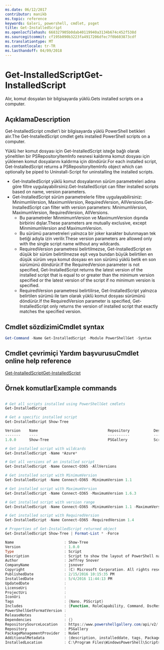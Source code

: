 ```yaml
---
ms.date: 06/12/2017
contributor: manikb
ms.topic: reference
keywords: Galeri, powershell, cmdlet, psget
title: Get-InstalledScript
ms.openlocfilehash: 668327905b0dab40119940a3134b674c452f538d
ms.sourcegitcommit: cf195b090b3223fa4917206dfec7f0b603873cdf
ms.translationtype: MT
ms.contentlocale: tr-TR
ms.lasthandoff: 04/09/2018
---
```

# <a name="get-installedscript"></a><span data-ttu-id="21cdd-103">Get-InstalledScript</span><span class="sxs-lookup"><span data-stu-id="21cdd-103">Get-InstalledScript</span></span>

<span data-ttu-id="21cdd-104">Alır, komut dosyaları bir bilgisayarda yüklü.</span><span class="sxs-lookup"><span data-stu-id="21cdd-104">Gets installed scripts on a computer.</span></span>

## <a name="description"></a><span data-ttu-id="21cdd-105">Açıklama</span><span class="sxs-lookup"><span data-stu-id="21cdd-105">Description</span></span>

<span data-ttu-id="21cdd-106">Get-InstalledScript cmdlet'i bir bilgisayarda yüklü PowerShell betikleri alır.</span><span class="sxs-lookup"><span data-stu-id="21cdd-106">The Get-InstalledScript cmdlet gets installed PowerShell scripts on a computer.</span></span>

<span data-ttu-id="21cdd-107">Yüklü her komut dosyası için Get-InstalledScript isteğe bağlı olarak yöneltilen bir PSRepositoryItemInfo nesnesi kaldırma komut dosyası için yüklenen komut dosyalarını kaldırma için döndürür.</span><span class="sxs-lookup"><span data-stu-id="21cdd-107">For each installed script, Get-InstalledScript returns a PSRepositoryItemInfo object which can optionally be piped to Uninstall-Script for uninstalling the installed scripts.</span></span>

- <span data-ttu-id="21cdd-108">Get-InstalledScript yüklü komut dosyalarının sürüm parametreleri adına göre filtre uygulayabilirsiniz.</span><span class="sxs-lookup"><span data-stu-id="21cdd-108">Get-InstalledScript can filter installed scripts based on name, version parameters.</span></span>
- <span data-ttu-id="21cdd-109">Get-InstalledScript sürüm parametrelerle filtre uygulayabilirsiniz: MinimumVersion, MaximumVersion, RequiredVersion, AllVersions.</span><span class="sxs-lookup"><span data-stu-id="21cdd-109">Get-InstalledScript can filter with version parameters: MinimumVersion, MaximumVersion, RequiredVersion, AllVersions.</span></span>
  - <span data-ttu-id="21cdd-110">Bu parametreler MinmimumVersion ve MaximumVersion dışında birbirini dışlar.</span><span class="sxs-lookup"><span data-stu-id="21cdd-110">These parameters are mutually exclusive, except MinmimumVersion and MaximumVersion.</span></span>
  - <span data-ttu-id="21cdd-111">Bu sürümü parametreleri yalnızca bir joker karakter bulunmayan tek betiği adıyla izin verilir.</span><span class="sxs-lookup"><span data-stu-id="21cdd-111">These version parameters are allowed only with the single script name without any wildcards.</span></span>
  - <span data-ttu-id="21cdd-112">RequiredVersion parametresi belirtilmezse, Get-InstalledScript en düşük bir sürüm belirtilmezse eşit veya bundan büyük belirtilen en düşük sürüm veya komut dosyası en son sürümü yüklü betik en son sürümünü döndürür.</span><span class="sxs-lookup"><span data-stu-id="21cdd-112">If the RequiredVersion parameter is not specified, Get-InstalledScript returns the latest version of the installed script that is equal to or greater than the minimum version specified or the latest version of the script if no minimum version is specified.</span></span>
  - <span data-ttu-id="21cdd-113">RequiredVersion parametresi belirtilirse, Get-InstalledScript yalnızca belirtilen sürümü ile tam olarak yüklü komut dosyası sürümünü döndürür.</span><span class="sxs-lookup"><span data-stu-id="21cdd-113">If the RequiredVersion parameter is specified, Get-InstalledScript only returns the version of installed script that exactly matches the specified version.</span></span>

## <a name="cmdlet-syntax"></a><span data-ttu-id="21cdd-114">Cmdlet sözdizimi</span><span class="sxs-lookup"><span data-stu-id="21cdd-114">Cmdlet syntax</span></span>

```powershell
Get-Command -Name Get-InstalledScript -Module PowerShellGet -Syntax
```

## <a name="cmdlet-online-help-reference"></a><span data-ttu-id="21cdd-115">Cmdlet çevrimiçi Yardım başvurusu</span><span class="sxs-lookup"><span data-stu-id="21cdd-115">Cmdlet online help reference</span></span>

[<span data-ttu-id="21cdd-116">Get-InstalledScript</span><span class="sxs-lookup"><span data-stu-id="21cdd-116">Get-InstalledScript</span></span>](http://go.microsoft.com/fwlink/?LinkId=619790)

## <a name="example-commands"></a><span data-ttu-id="21cdd-117">Örnek komutlar</span><span class="sxs-lookup"><span data-stu-id="21cdd-117">Example commands</span></span>

```powershell

# Get all scripts installed using PowerShellGet cmdlets
Get-InstalledScript

# Get a specific installed script
Get-InstalledScript Show-Tree

Version    Name                                Repository           Description
-------    ----                                ----------           -----------
1.0.0      Show-Tree                           PSGallery            Script to show the layout of PowerShell namespaces (Tr...

# Get installed script with wildcards
Get-InstalledScript -Name *Azure*

# Get all versions of an installed script
Get-InstalledScript -Name Connect-O365 -AllVersions

# Get installed script with MinimumVersion
Get-InstalledScript -Name Connect-O365 -MinimumVersion 1.1

# Get installed script with MaximumVersion
Get-InstalledScript -Name Connect-O365 -MaximumVersion 1.6.3

# Get installed script with version range
Get-InstalledScript -Name Connect-O365 -MinimumVersion 1.1 -MaximumVersion 1.6.3

# Get installed script with RequiredVersion
Get-InstalledScript -Name Connect-O365 -RequiredVersion 1.4

# Properties of Get-InstalledScript returned object
Get-InstalledScript Show-Tree | Format-List * -Force

Name                       : Show-Tree
Version                    : 1.0.0
Type                       : Script
Description                : Script to show the layout of PowerShell namespaces (Trees) using ASCII
Author                     : Jeffrey Snover
CompanyName                : jsnover
Copyright                  : (C) Microsoft Corporation. All rights reserved.
PublishedDate              : 2/15/2016 10:15:35 PM
InstalledDate              : 5/4/2016 11:44:13 PM
UpdatedDate                :
LicenseUri                 :
ProjectUri                 :
IconUri                    :
Tags                       : {Nano, PSScript}
Includes                   : {Function, RoleCapability, Command, DscResource...}
PowerShellGetFormatVersion :
ReleaseNotes               :
Dependencies               : {}
RepositorySourceLocation   : https://www.powershellgallery.com/api/v2/
Repository                 : PSGallery
PackageManagementProvider  : NuGet
AdditionalMetadata         : {description, installeddate, tags, PackageManagementProvider...}
InstalledLocation          : C:\Program Files\WindowsPowerShell\Scripts


```